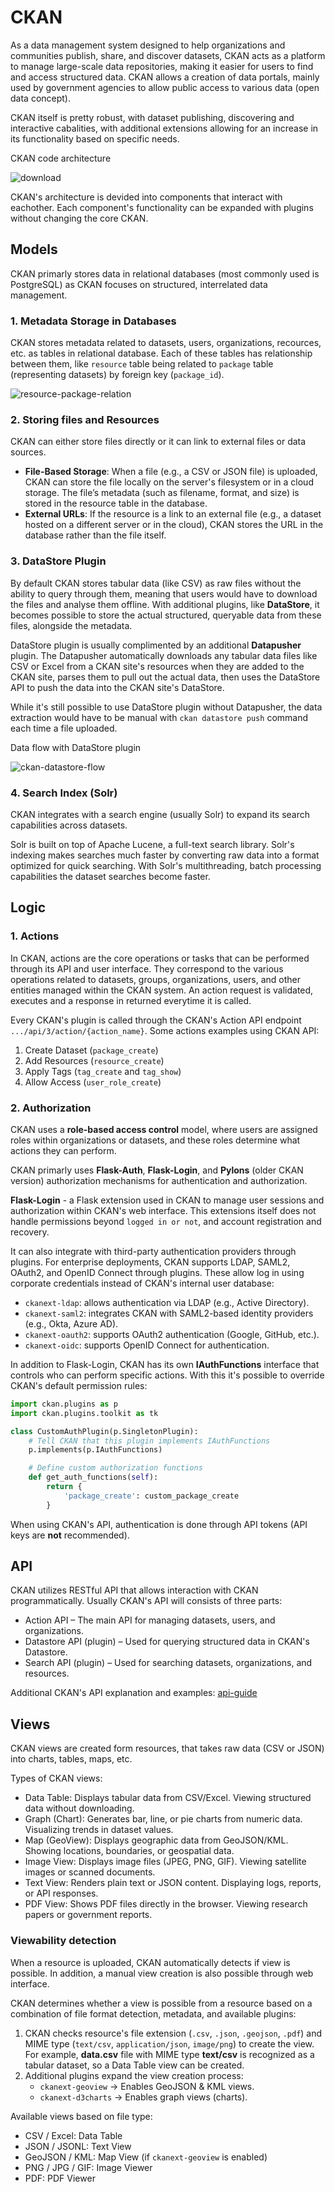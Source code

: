 # CKAN
As a data management system designed to help organizations and communities publish, share, and discover datasets, CKAN acts as a platform to manage large-scale data repositories, making it easier for users to find and access structured data. CKAN allows a creation of data portals, mainly used by government agencies to allow public access to various data (open data concept).

CKAN itself is pretty robust, with dataset publishing, discovering and interactive cabalities, with additional extensions allowing for an increase in its functionality based on specific needs.

CKAN code architecture

![download](https://github.com/user-attachments/assets/d0629712-5279-4847-9e64-f720361000f1)

CKAN's architecture is devided into components that interact with eachother. Each component's functionality can be expanded with plugins without changing the core CKAN.

## Models

CKAN primarly stores data in relational databases (most commonly used is PostgreSQL) as CKAN focuses on structured, interrelated data management.

### 1. Metadata Storage in Databases

CKAN stores metadata related to datasets, users, organizations, recources, etc. as tables in relational database. Each of these tables has relationship between them, like ``resource`` table being related to ``package`` table (representing datasets) by foreign key (``package_id``).

![resource-package-relation](https://github.com/user-attachments/assets/141b8b48-5714-439c-bfb0-7d559335b485)

### 2. Storing files and Resources

CKAN can either store files directly or it can link to external files or data sources.

* **File-Based Storage**: When a file (e.g., a CSV or JSON file) is uploaded, CKAN can store the file locally on the server's filesystem or in a cloud storage. The file’s metadata (such as filename, format, and size) is stored in the resource table in the database. 
* **External URLs**: If the resource is a link to an external file (e.g., a dataset hosted on a different server or in the cloud), CKAN stores the URL in the database rather than the file itself.

### 3. DataStore Plugin

By default CKAN stores tabular data (like CSV) as raw files without the ability to query through them, meaning that users would have to download the files and analyse them offline. With additional plugins, like **DataStore**, it becomes possible to store the actual structured, queryable data from these files, alongside the metadata.

DataStore plugin is usually complimented by an additional **Datapusher** plugin. The Datapusher automatically downloads any tabular data files like CSV or Excel from a CKAN site's resources when they are added to the CKAN site, parses them to pull out the actual data, then uses the DataStore API to push the data into the CKAN site's DataStore.

While it's still possible to use DataStore plugin without Datapusher, the data extraction would have to be manual with ``ckan datastore push`` command each time a file uploaded.

Data flow with DataStore plugin

![ckan-datastore-flow](https://github.com/user-attachments/assets/e79aa22c-6968-4e81-8eff-b20ffc540e4d)

### 4. Search Index (Solr)

CKAN integrates with a search engine (usually Solr) to expand its search capabilities across datasets.

Solr is built on top of Apache Lucene, a full-text search library. Solr's indexing makes searches much faster by converting raw data into a format optimized for quick searching. With Solr's multithreading, batch processing capabilities the dataset searches become faster.

## Logic

### 1. Actions

In CKAN, actions are the core operations or tasks that can be performed through its API and user interface. They correspond to the various operations related to datasets, groups, organizations, users, and other entities managed within the CKAN system. An action request is validated, executes and a response in returned everytime it is called.

Every CKAN's plugin is called through the CKAN's Action API endpoint ``.../api/3/action/{action_name}``. Some actions examples using CKAN API:

1. Create Dataset (``package_create``)
2. Add Resources (``resource_create``)
3. Apply Tags (``tag_create`` and ``tag_show``)
4. Allow Access (``user_role_create``)

### 2. Authorization

CKAN uses a **role-based access control** model, where users are assigned roles within organizations or datasets, and these roles determine what actions they can perform.

CKAN primarly uses **Flask-Auth**, **Flask-Login**, and **Pylons** (older CKAN version) authorization mechanisms for authentication and authorization.

**Flask-Login** - a Flask extension used in CKAN to manage user sessions and authorization within CKAN's web interface. This extensions itself does not handle permissions beyond ``logged in or not``, and account registration and recovery.

It can also integrate with third-party authentication providers through plugins. For enterprise deployments, CKAN supports LDAP, SAML2, OAuth2, and OpenID Connect through plugins. These allow log in using corporate credentials instead of CKAN's internal user database:

* ``ckanext-ldap``: allows authentication via LDAP (e.g., Active Directory).
* ``ckanext-saml2``: integrates CKAN with SAML2-based identity providers (e.g., Okta, Azure AD).
* ``ckanext-oauth2``: supports OAuth2 authentication (Google, GitHub, etc.).
* ``ckanext-oidc``: supports OpenID Connect for authentication.

In addition to Flask-Login, CKAN has its own **IAuthFunctions** interface that controls who can perform specific actions. With this it's possible to override CKAN's default permission rules:

```python
import ckan.plugins as p
import ckan.plugins.toolkit as tk

class CustomAuthPlugin(p.SingletonPlugin):
    # Tell CKAN that this plugin implements IAuthFunctions
    p.implements(p.IAuthFunctions)

    # Define custom authorization functions
    def get_auth_functions(self):
        return {
            'package_create': custom_package_create
        }
```

When using CKAN's API, authentication is done through API tokens (API keys are **not** recommended).

## API

CKAN utilizes RESTful API that allows interaction with CKAN programmatically. Usually CKAN's API will consists of three parts:

* Action API – The main API for managing datasets, users, and organizations.
* Datastore API (plugin) – Used for querying structured data in CKAN's Datastore.
* Search API (plugin) – Used for searching datasets, organizations, and resources.

Additional CKAN's API explanation and examples: [api-guide](https://github.com/KlauMack/ckan/blob/main/doc/api/api-guide.rst)

## Views

CKAN views are created form resources, that takes raw data (CSV or JSON) into charts, tables, maps, etc.

Types of CKAN views:
* Data Table: Displays tabular data from CSV/Excel.	Viewing structured data without downloading.
* Graph (Chart): Generates bar, line, or pie charts from numeric data.	Visualizing trends in dataset values.
* Map (GeoView): Displays geographic data from GeoJSON/KML.	Showing locations, boundaries, or geospatial data.
* Image View: Displays image files (JPEG, PNG, GIF).	Viewing satellite images or scanned documents.
* Text View: Renders plain text or JSON content.	Displaying logs, reports, or API responses.
* PDF View: Shows PDF files directly in the browser.	Viewing research papers or government reports.

### Viewability detection

When a resource is uploaded, CKAN automatically detects if view is possible. In addition, a manual view creation is also possible through web interface.

CKAN determines whether a view is possible from a resource based on a combination of file format detection, metadata, and available plugins:

1. CKAN checks resource's file extension (``.csv``, ``.json``, ``.geojson``, ``.pdf``) and MIME type (``text/csv``, ``application/json``, ``image/png``) to create the view. For example, **data.csv** file with MIME type **text/csv** is recognized as a tabular dataset, so a Data Table view can be created.
2. Additional plugins expand the view creation process:
   * ``ckanext-geoview`` → Enables GeoJSON & KML views.
   * ``ckanext-d3charts`` → Enables graph views (charts).
  
Available views based on file type:
* CSV / Excel: Data Table
* JSON / JSONL: Text View
* GeoJSON / KML: Map View (if ``ckanext-geoview`` is enabled)
* PNG / JPG / GIF: Image Viewer
* PDF: PDF Viewer



